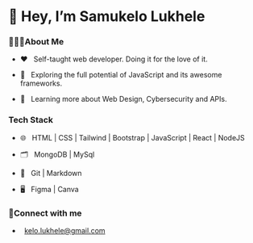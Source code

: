 <h1> 👋 Hey, I’m Samukelo Lukhele </h1>
 
  <h3>🧑🏾‍💻About Me</h3>
    
- ♥️ &nbsp; Self-taught web developer. Doing it for the love of it.
    
- 🧐 &nbsp; Exploring the full potential of JavaScript and its awesome frameworks.
    
- 🌱 &nbsp; Learning more about Web Design, Cybersecurity and APIs.

  
<h3>Tech Stack </h3>
  
 - 🌐 &nbsp; HTML | CSS | Tailwind | Bootstrap | JavaScript | React | NodeJS
  
 - 🗂 &nbsp; MongoDB | MySql
  
 - 🔧 &nbsp; Git | Markdown
  
 - 🖥 &nbsp; Figma | Canva
  
  <h3> 🤝Connect with me </h3>
  
 - &nbsp; kelo.lukhele@gmail.com
<!---
samukelolukhele/samukelolukhele is a ✨ special ✨ repository because its `README.md` (this file) appears on your GitHub profile.
You can click the Preview link to take a look at your changes.
--->
